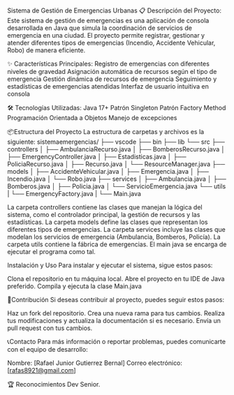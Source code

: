 Sistema de Gestión de Emergencias Urbanas
📋 Descripción del Proyecto:
Este sistema de gestión de emergencias es una aplicación de consola desarrollada en Java que simula la coordinación de servicios de emergencia en una ciudad. El proyecto permite registrar, gestionar y atender diferentes tipos de emergencias (Incendio, Accidente Vehicular, Robo) de manera eficiente.

✨ Características Principales:
Registro de emergencias con diferentes niveles de gravedad
Asignación automática de recursos según el tipo de emergencia
Gestión dinámica de recursos de emergencia
Seguimiento y estadísticas de emergencias atendidas
Interfaz de usuario intuitiva en consola

🛠️ Tecnologías Utilizadas:
Java 17+
Patrón Singleton
Patrón Factory Method
Programación Orientada a Objetos
Manejo de excepciones

📦Estructura del Proyecto
La estructura de carpetas y archivos es la siguiente:
sistemaemergencias/
├── vscode
├── bin
├── lib
└── src
    ├── controllers
    │   ├── AmbulanciaRecurso.java
    │   ├── BomberosRecurso.java
    │   ├── EmergencyController.java
    │   ├── Estadisticas.java
    │   ├── PoliciaRecurso.java
    │   ├── Recurso.java
    │   └── ResourceManager.java
    ├── models
    │   ├── AccidenteVehicular.java
    │   ├── Emergencia.java
    │   ├── Incendio.java
    │   └── Robo.java
    ├── services
    │   ├── Ambulancia.java
    │   ├── Bomberos.java
    │   ├── Policia.java
    │   └── ServicioEmergencia.java
    └── utils
    |    └── EmergencyFactory.java
    |
    └── Main.java

La carpeta controllers contiene las clases que manejan la lógica del sistema, como el controlador principal, la gestión de recursos y las estadísticas.
La carpeta models define las clases que representan los diferentes tipos de emergencias.
La carpeta services incluye las clases que modelan los servicios de emergencia (Ambulancia, Bomberos, Policía).
La carpeta utils contiene la fábrica de emergencias.
El main java se encarga de ejecutar el programa como tal.

Instalación y Uso
Para instalar y ejecutar el sistema, sigue estos pasos:

Clona el repositorio en tu máquina local.
Abre el proyecto en tu IDE de Java preferido.
Compila y ejecuta la clase Main.java 

🤝Contribución
Si deseas contribuir al proyecto, puedes seguir estos pasos:

Haz un fork del repositorio.
Crea una nueva rama para tus cambios.
Realiza tus modificaciones y actualiza la documentación si es necesario.
Envía un pull request con tus cambios.

📞Contacto
Para más información o reportar problemas, puedes comunicarte con el equipo de desarrollo:

Nombre: [Rafael Junior Gutierrez Bernal]
Correo electrónico: [rafas8921@gmail.com]

🏆 Reconocimientos
Dev Senior.

